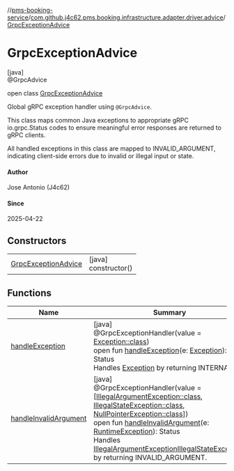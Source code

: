 //[pms-booking-service](../../../index.md)/[com.github.j4c62.pms.booking.infrastructure.adapter.driver.advice](../index.md)/[GrpcExceptionAdvice](index.md)

# GrpcExceptionAdvice

[java]\
@GrpcAdvice

open class [GrpcExceptionAdvice](index.md)

Global gRPC exception handler using `@GrpcAdvice`. 

This class maps common Java exceptions to appropriate gRPC io.grpc.Status codes to ensure meaningful error responses are returned to gRPC clients. 

All handled exceptions in this class are mapped to INVALID_ARGUMENT, indicating client-side errors due to invalid or illegal input or state.

#### Author

Jose Antonio (J4c62)

#### Since

2025-04-22

## Constructors

| | |
|---|---|
| [GrpcExceptionAdvice](-grpc-exception-advice.md) | [java]<br>constructor() |

## Functions

| Name | Summary |
|---|---|
| [handleException](handle-exception.md) | [java]<br>@GrpcExceptionHandler(value = [Exception::class](https://docs.oracle.com/en/java/javase/23/docs/api/java.base/java/lang/Exception.html))<br>open fun [handleException](handle-exception.md)(e: [Exception](https://docs.oracle.com/en/java/javase/23/docs/api/java.base/java/lang/Exception.html)): Status<br>Handles [Exception](https://docs.oracle.com/en/java/javase/23/docs/api/java.base/java/lang/Exception.html) by returning INTERNAL. |
| [handleInvalidArgument](handle-invalid-argument.md) | [java]<br>@GrpcExceptionHandler(value = [[IllegalArgumentException::class](https://docs.oracle.com/en/java/javase/23/docs/api/java.base/java/lang/IllegalArgumentException.html), [IllegalStateException::class](https://docs.oracle.com/en/java/javase/23/docs/api/java.base/java/lang/IllegalStateException.html), [NullPointerException::class](https://docs.oracle.com/en/java/javase/23/docs/api/java.base/java/lang/NullPointerException.html)])<br>open fun [handleInvalidArgument](handle-invalid-argument.md)(e: [RuntimeException](https://docs.oracle.com/en/java/javase/23/docs/api/java.base/java/lang/RuntimeException.html)): Status<br>Handles [IllegalArgumentException](https://docs.oracle.com/en/java/javase/23/docs/api/java.base/java/lang/IllegalArgumentException.html)[IllegalStateException](https://docs.oracle.com/en/java/javase/23/docs/api/java.base/java/lang/IllegalStateException.html) by returning INVALID_ARGUMENT. |